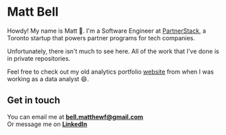 # Matt Bell

Howdy! My name is Matt :wave:. I'm a Software Engineer at [PartnerStack](https://partnerstack.com/), a Toronto startup that powers partner programs for tech companies.

Unfortunately, there isn't much to see here. All of the work that I've done is in private repositories.

Feel free to check out my old analytics portfolio [website](https://www.matthewbellanalytics.com/) from when I was working as a data analyst :smile:.

## Get in touch

You can email me at **[bell.matthewf@gmail.com](mailto:bell.matthewf@gmail.com)**<br>
Or message me on **[LinkedIn](https://www.linkedin.com/in/matthewfbell/)**
